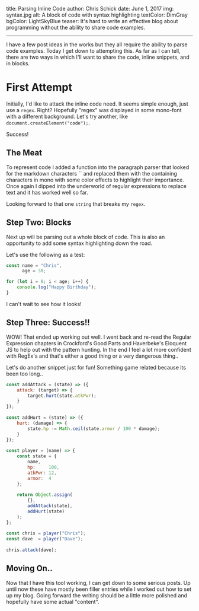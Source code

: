 title: Parsing Inline Code
author: Chris Schick
date: June 1, 2017
img: syntax.jpg
alt: A block of code with syntax highlighting
textColor: DimGray
bgColor: LightSkyBlue
teaser: It's hard to write an effective blog about programming without the ability to share code examples.

---

I have a few post ideas in the works but they all require the ability to parse code examples. Today I get down to attempting this. As far as I can tell, there are two ways in which I'll want to share the code, inline snippets, and in blocks.

# First Attempt

Initially, I'd like to attack the inline code need. It seems simple enough, just use a `regex`. Right? Hopefully "regex" was displayed in some mono-font with a different background. Let's try another, like `document.createElement("code");`.

Success!

## The Meat

To represent code I added a function into the paragraph parser that looked for the markdown characters \`\` and replaced them with the containing characters in mono with some color effects to highlight their importance. Once again I dipped into the underworld of regular expressions to replace text and it has worked well so far.

Looking forward to that one `string` that breaks my `regex`.

## Step Two: Blocks

Next up will be parsing out a whole block of code. This is also an opportunity to add some syntax highlighting down the road.

Let's use the following as a test:
```javascript
const name = "Chris",
      age = 38;

for (let i = 0; i < age; i++) {
    console.log("Happy Birthday");
}
```

I can't wait to see how it looks!

## Step Three: Success!!

WOW! That ended up working out well. I went back and re-read the Regular Expression chapters in Crockford's Good Parts and Haverbeke's Eloquent JS to help out with the pattern hunting. In the end I feel a lot more confident with RegEx's and that's either a good thing or a very dangerous thing..

Let's do another snippet just for fun! Something game related because its been too long..

```javascript
const addAttack = (state) => ({
    attack: (target) => {
        target.hurt(state.atkPwr);
    }
});
 
const addHurt = (state) => ({
    hurt: (damage) => {
        state.hp -= Math.ceil(state.armor / 100 * damage);
    }
});
 
const player = (name) => {
    const state = {
        name,
        hp:     100,
        atkPwr: 12,
        armor:  4
    };
    
    return Object.assign(
        {},
        addAttack(state),
        addHurt(state)
    );
};
 
const chris = player("Chris");
const dave  = player("Dave");
 
chris.attack(dave);
```

## Moving On..

Now that I have this tool working, I can get down to some serious posts. Up until now these have mostly been filler entries while I worked out how to set up my blog. Going forward the writing should be a little more polished and hopefully have some actual "content".
